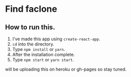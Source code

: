 # Find faclone

## How to run this.
1. I've made this app using `create-react-app`.
2. `cd` into the directory.
3. Type `npm install` or `yarn`.
4. After the installation complete.
5. Type `npm start` or `yarn start`.

will be uploading this on heroku or gh-pages so stay tuned.
